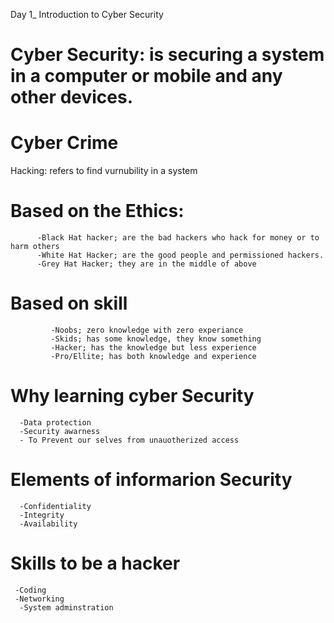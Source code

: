 Day 1_ Introduction to Cyber Security
# Cyber Security: is securing a system in a computer or mobile and any other devices.
   # Cyber Crime
Hacking: refers to find vurnubility in a system
    
     
   # Based on the Ethics:
          -Black Hat hacker; are the bad hackers who hack for money or to harm others
          -White Hat Hacker; are the good people and permissioned hackers.
          -Grey Hat Hacker; they are in the middle of above
          
  # Based on skill
             -Noobs; zero knowledge with zero experiance
             -Skids; has some knowledge, they know something
             -Hacker; has the knowledge but less experience
             -Pro/Ellite; has both knowledge and experience
 # Why learning cyber Security
      -Data protection
      -Security awarness
      - To Prevent our selves from unauotherized access
   # Elements of informarion Security
      -Confidentiality
      -Integrity
      -Availability
  # Skills to be a hacker
     -Coding
     -Networking
      -System adminstration
      


                          

